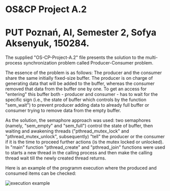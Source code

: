 #                                                                            OS&CP Project A.2
#                                                          PUT Poznań, AI, Semester 2, Sofya Aksenyuk, 150284.

The supplied "OS-CP-Project-A.2" file presents the solution to the multi-process synchronization problem called Producer-Consumer problem. 

The essence of the problem is as follows: The producer and the consumer share the same initially fixed-size buffer. The producer is on charge of generating data that will be added to the buffer, whereas the consumer removed that data from the buffer one by one. To get an access for "entering" this buffer both - producer and consumer - has to wait for the specific sign (i.e., the state of buffer which controls by the function "sem_wait") to prevent producer adding data to already full buffer or consumer trying to remove data from the empty buffer.

As the solution, the semaphore approach was used: two semaphores (namely, "sem_empty" and "sem_full") control the state of buffer, then waiting and awakening threads ("pthread_mutex_lock" and "pthread_mutex_unlock", subsequently) "tell" the producer or the consumer if it is the time to proceed further actions (is the mutex locked or unlocked).
In "main" function "pthread_create" and "pthread_join" functions were used to starts a new thread in the calling process and then make the calling thread wait till the newly created thread returns.

Here is an example of the programm execution where the produced and consumed items can be checked:

![execution example](https://user-images.githubusercontent.com/86928699/124398318-66949f80-dd15-11eb-990e-cf0ad7a5d28f.jpg)
